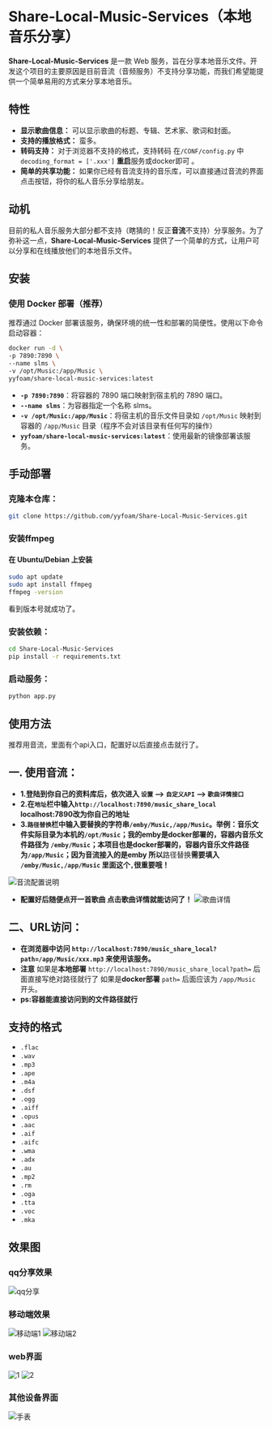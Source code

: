 # Share-Local-Music-Services（本地音乐分享）

**Share-Local-Music-Services** 是一款 Web 服务，旨在分享本地音乐文件。开发这个项目的主要原因是目前音流（音频服务）不支持分享功能，而我们希望能提供一个简单易用的方式来分享本地音乐。

## 特性

- **显示歌曲信息：** 可以显示歌曲的标题、专辑、艺术家、歌词和封面。
- **支持的播放格式：** 蛮多。
- **转码支持：** 对于浏览器不支持的格式，支持转码 在`/CONF/config.py` 中 `decoding_format = ['.xxx']` **重启**服务或docker即可 。
- **简单的共享功能：** 如果你已经有音流支持的音乐库，可以直接通过音流的界面点击按钮，将你的私人音乐分享给朋友。

## 动机
目前的私人音乐服务大部分都不支持（瞎猜的！反正**音流**不支持）分享服务。为了弥补这一点，**Share-Local-Music-Services** 提供了一个简单的方式，让用户可以分享和在线播放他们的本地音乐文件。


## 安装
### 使用 Docker 部署（推荐）

推荐通过 Docker 部署该服务，确保环境的统一性和部署的简便性。使用以下命令启动容器：

```bash
docker run -d \
-p 7890:7890 \
--name slms \
-v /opt/Music:/app/Music \
yyfoam/share-local-music-services:latest
```
- **```-p 7890:7890```**：将容器的 7890 端口映射到宿主机的 7890 端口。
- **```--name slms```**：为容器指定一个名称 slms。
- **```-v /opt/Music:/app/Music```**：将宿主机的音乐文件目录如 `/opt/Music` 映射到容器的 `/app/Music` 目录（程序不会对该目录有任何写的操作）
- **```yyfoam/share-local-music-services:latest```**：使用最新的镜像部署该服务。
## 手动部署
### 克隆本仓库：

```bash
git clone https://github.com/yyfoam/Share-Local-Music-Services.git
```
### 安装ffmpeg 
#### 在 Ubuntu/Debian 上安装 
```bash
sudo apt update
sudo apt install ffmpeg
ffmpeg -version
```
看到版本号就成功了。

### 安装依赖：
```bash
cd Share-Local-Music-Services
pip install -r requirements.txt
```
### 启动服务：
```bash
python app.py
```

## 使用方法
推荐用音流，里面有个api入口，配置好以后直接点击就行了。


## 一. 使用音流：
- **1.登陆到你自己的资料库后，依次进入 `设置` --> `自定义API` --> `歌曲详情接口`**
- **2.在`地址`栏中输入```http://localhost:7890/music_share_local``` localhost:7890改为你自己的地址**
- **3.```路径替换```栏中输入要替换的字符串```/emby/Music,/app/Music```。举例：音乐文件实际目录为本机的```/opt/Music```；我的emby是docker部署的，容器内音乐文件路径为 ```/emby/Music```；本项目也是docker部署的，容器内音乐文件路径为```/app/Music```；因为音流接入的是emby 所以**路径替换**需要填入 ```/emby/Music,/app/Music``` 里面这个```,```很重要哦！**

![音流配置说明](https://github.com/user-attachments/assets/d9c3cb12-c378-49b2-a5e1-e0984d2ab2b0)
- **配置好后随便点开一首歌曲 点击歌曲详情就能访问了！**
![歌曲详情](https://github.com/user-attachments/assets/a5cbdb6d-7dee-495e-bb36-d2c0773e193e)

## 二、URL访问：
- **在浏览器中访问 ```http://localhost:7890/music_share_local?path=/app/Music/xxx.mp3``` 来使用该服务。**
- **注意** 如果是**本地部署** `http://localhost:7890/music_share_local?path=` 后面直接写绝对路径就行了 如果是**docker部署** `path=` 后面应该为 `/app/Music` 开头。
- **ps:容器能直接访问到的文件路径就行**



## 支持的格式
- `.flac`
- `.wav`
- `.mp3`
- `.ape`
- `.m4a`
- `.dsf`
- `.ogg`
- `.aiff`
- `.opus`
- `.aac`
- `.aif`
- `.aifc`
- `.wma`
- `.adx`
- `.au`
- `.mp2`
- `.rm`
- `.oga`
- `.tta`
- `.voc`
- `.mka`
## 效果图
### qq分享效果
![qq分享](https://github.com/user-attachments/assets/a79e7561-71e7-46a9-9646-d7f3ee393af7)

### 移动端效果
![移动端1](https://github.com/user-attachments/assets/ce1f4324-1496-431e-bf8e-4228649b3942)
![移动端2](https://github.com/user-attachments/assets/55113024-55a0-4c48-b611-37766ace329d)

### web界面
![1](https://github.com/user-attachments/assets/b40a368c-25f7-4e1c-832e-d45150633a01)
![2](https://github.com/user-attachments/assets/d48ce095-5aab-41a0-b3a5-5aedfd5bcd9b)

### 其他设备界面
![手表](https://github.com/user-attachments/assets/69e689aa-5955-4878-9e01-823e30f38263)


